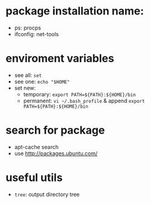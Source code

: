 # package installation name:
- ps: procps
- ifconfig: net-tools

# enviroment variables
- see all: `set`
- see one: `echo "$HOME"`
- set new: 
    + temporary: `export PATH=${PATH}:${HOME}/bin`
    + permanent: `vi ~/.bash_profile` & append `export PATH=${PATH}:${HOME}/bin`

# search for package
- apt-cache search <name>
- use http://packages.ubuntu.com/

# useful utils
- `tree`: output directory tree